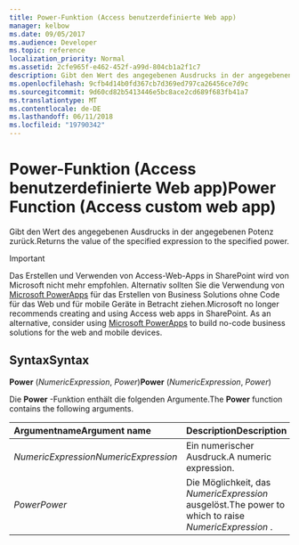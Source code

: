 ```yaml
---
title: Power-Funktion (Access benutzerdefinierte Web app)
manager: kelbow
ms.date: 09/05/2017
ms.audience: Developer
ms.topic: reference
localization_priority: Normal
ms.assetid: 2cfe965f-e462-452f-a99d-804cb1a2f1c7
description: Gibt den Wert des angegebenen Ausdrucks in der angegebenen Potenz zurück.
ms.openlocfilehash: 9cfb4d14b0fd367cb7d369ed797ca26456ce7d9c
ms.sourcegitcommit: 9d60cd82b5413446e5bc8ace2cd689f683fb41a7
ms.translationtype: MT
ms.contentlocale: de-DE
ms.lasthandoff: 06/11/2018
ms.locfileid: "19790342"
---
```

# <a name="power-function-access-custom-web-app"></a><span data-ttu-id="f1bd2-103">Power-Funktion (Access benutzerdefinierte Web app)</span><span class="sxs-lookup"><span data-stu-id="f1bd2-103">Power Function (Access custom web app)</span></span>

<span data-ttu-id="f1bd2-104">Gibt den Wert des angegebenen Ausdrucks in der angegebenen Potenz zurück.</span><span class="sxs-lookup"><span data-stu-id="f1bd2-104">Returns the value of the specified expression to the specified power.</span></span>
  
> [!IMPORTANT]
> <span data-ttu-id="f1bd2-p101"> Das Erstellen und Verwenden von Access-Web-Apps in SharePoint wird von Microsoft nicht mehr empfohlen. Alternativ sollten Sie die Verwendung von [Microsoft PowerApps](https://powerapps.microsoft.com/de-de/) für das Erstellen von Business Solutions ohne Code für das Web und für mobile Geräte in Betracht ziehen.</span><span class="sxs-lookup"><span data-stu-id="f1bd2-p101">Microsoft no longer recommends creating and using Access web apps in SharePoint. As an alternative, consider using [Microsoft PowerApps](https://powerapps.microsoft.com/de-de/) to build no-code business solutions for the web and mobile devices.</span></span> 
  
## <a name="syntax"></a><span data-ttu-id="f1bd2-107">Syntax</span><span class="sxs-lookup"><span data-stu-id="f1bd2-107">Syntax</span></span>

 <span data-ttu-id="f1bd2-108">**Power** (*NumericExpression*, *Power*)</span><span class="sxs-lookup"><span data-stu-id="f1bd2-108">**Power** (*NumericExpression*, *Power*)</span></span> 
  
<span data-ttu-id="f1bd2-109">Die **Power** -Funktion enthält die folgenden Argumente.</span><span class="sxs-lookup"><span data-stu-id="f1bd2-109">The **Power** function contains the following arguments.</span></span> 
  
|<span data-ttu-id="f1bd2-110">**Argumentname**</span><span class="sxs-lookup"><span data-stu-id="f1bd2-110">**Argument name**</span></span>|<span data-ttu-id="f1bd2-111">**Description**</span><span class="sxs-lookup"><span data-stu-id="f1bd2-111">**Description**</span></span>|
|:-----|:-----|
| <span data-ttu-id="f1bd2-112">*NumericExpression*</span><span class="sxs-lookup"><span data-stu-id="f1bd2-112">*NumericExpression*</span></span>  <br/> |<span data-ttu-id="f1bd2-113">Ein numerischer Ausdruck.</span><span class="sxs-lookup"><span data-stu-id="f1bd2-113">A numeric expression.</span></span>  <br/> |
| <span data-ttu-id="f1bd2-114">*Power*</span><span class="sxs-lookup"><span data-stu-id="f1bd2-114">*Power*</span></span>  <br/> |<span data-ttu-id="f1bd2-115">Die Möglichkeit, das *NumericExpression* ausgelöst.</span><span class="sxs-lookup"><span data-stu-id="f1bd2-115">The power to which to raise  *NumericExpression*  .</span></span>  <br/> |
   

